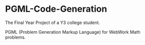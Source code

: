 # PGML-Code-Generation
The Final Year Project of a Y3 college student.

PGML (Problem Generation Markup Language) for WebWork Math problems.
